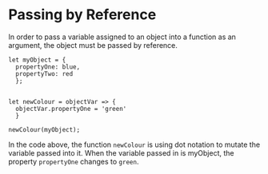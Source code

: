 # Passing by Reference

In order to pass a variable assigned to an object into a function as an argument, the object must be passed by reference.

```
let myObject = {
  propertyOne: blue,
  propertyTwo: red
  };
  
  
let newColour = objectVar => {
  objectVar.propertyOne = 'green'
  }
  
newColour(myObject);
```

In the code above, the function ``newColour`` is using dot notation to mutate the variable passed into it. When the variable passed in is myObject, the property ``propertyOne`` changes to ``green``.
